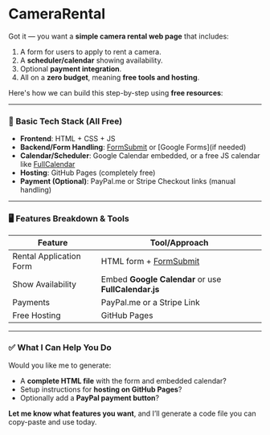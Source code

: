 # CameraRental
Got it — you want a **simple camera rental web page** that includes:

1. A form for users to apply to rent a camera.
2. A **scheduler/calendar** showing availability.
3. Optional **payment integration**.
4. All on a **zero budget**, meaning **free tools and hosting**.

Here's how we can build this step-by-step using **free resources**:

---

### 🧱 Basic Tech Stack (All Free)

* **Frontend**: HTML + CSS + JS
* **Backend/Form Handling**: [FormSubmit](https://formsubmit.co/) or \[Google Forms]\(if needed)
* **Calendar/Scheduler**: Google Calendar embedded, or a free JS calendar like [FullCalendar](https://fullcalendar.io/)
* **Hosting**: GitHub Pages (completely free)
* **Payment (Optional)**: PayPal.me or Stripe Checkout links (manual handling)

---

### 🖥️ Features Breakdown & Tools

| Feature                 | Tool/Approach                                        |
| ----------------------- | ---------------------------------------------------- |
| Rental Application Form | HTML form + [FormSubmit](https://formsubmit.co/)     |
| Show Availability       | Embed **Google Calendar** or use **FullCalendar.js** |
| Payments                | PayPal.me or a Stripe Link                           |
| Free Hosting            | GitHub Pages                                         |

---

### ✅ What I Can Help You Do

Would you like me to generate:

* A **complete HTML file** with the form and embedded calendar?
* Setup instructions for **hosting on GitHub Pages**?
* Optionally add a **PayPal payment button**?

**Let me know what features you want**, and I’ll generate a code file you can copy-paste and use today.
